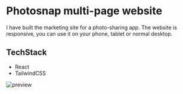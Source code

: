 # Photosnap multi-page website

I have built the marketing site for a photo-sharing app. 
The website is responsive, you can use it on your phone, tablet or normal desktop.

## TechStack
- React
- TailwindCSS

![preview](https://user-images.githubusercontent.com/110241401/223697182-be880f5b-c4e4-4540-ba98-16c32758ede6.jpg)








